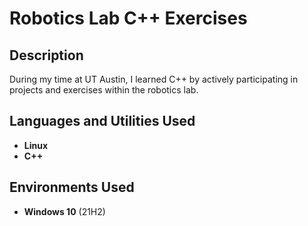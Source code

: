 # Robotics Lab C++ Exercises 

<h2>Description</h2>
During my time at UT Austin, I learned C++ by actively participating in projects and exercises within the robotics lab.<br />


<h2>Languages and Utilities Used</h2>

- <b>Linux</b> 
- <b>C++</b>

<h2>Environments Used </h2>

- <b>Windows 10</b> (21H2)

